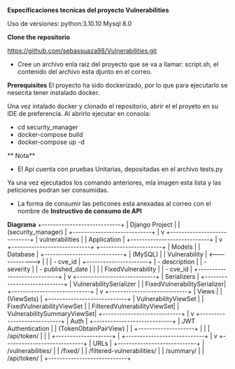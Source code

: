 **Especificaciones tecnicas del proyecto Vulnerabilities**
   
Uso de versiones:
python:3.10.10
Mysql 8.0

**Clone the repositorio**

https://github.com/sebassuaza98/Vulnerabilities.git
* Cree un archivo enla raiz del proyecto que se va a llamar: script.sh, el contenido del archivo esta djunto en el correo.

**Prerequisites**
El proyecto ha sido dockerizado, por lo que para ejecutarlo se nesecita tener instalado docker.

Una vez intalado docker y clonado el repositorio, abrir el el proyeto en su IDE de preferencia.
Al abrirlo ejecutar en consola:
* cd security_manager
* docker-compose build     
* docker-compose up -d  

** Nota**
* El Api cuenta con pruebas Unitarias, depositadas en el archivo tests.py

Ya una vez ejecutados los comando anteriores, mla imagen esta lista y las peticiones podran ser consumidas.
* La forma de consumir las peticones esta anexadas al correo con el nombre de **Instructivo de consumo de API**

**Diagrama**
+----------------------------+
|       Django Project       |
|        (security_manager)  |
+----------------------------+
            |
            v
+----------------------------+
|       vulnerabilities      |
|         Application        |
+----------------------------+
            |
            v
+----------------------------+                +----------------------+
|          Models            |                |      Database        |
+----------------------------+                |      (MySQL)         |
| Vulnerability              | <------------> |                      |
| - cve_id                   |                +----------------------+
| - description              |
| - severity                 |
| - published_date           |
|                            |
| FixedVulnerability         |
| - cve_id                   |
+----------------------------+
            |
            v
+----------------------------+
|         Serializers        |
+----------------------------+
| VulnerabilitySerializer    |
| FixedVulnerabilitySerializer|
+----------------------------+
            |
            v
+----------------------------+
|            Views           |
|          (ViewSets)        |
+----------------------------+
| VulnerabilityViewSet       |
| FixedVulnerabilityViewSet  |
| FilteredVulnerabilityViewSet|
| VulnerabilitySummaryViewSet|
+----------------------------+
            |
            v
+----------------------------+
|           Auth             |
+----------------------------+
|    JWT Authentication      |
|  (TokenObtainPairView)     |
|   +--------------------+   |
|   |    /api/token/    |   |
|   +--------------------+   |
+----------------------------+
            |
            v
+----------------------------+
|            URLs            |
+----------------------------+
| /vulnerabilities/          |
| /fixed/                    |
| /filtered-vulnerabilities/ |
| /summary/                  |
| /api/token/                |
+----------------------------+

